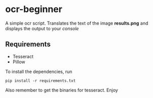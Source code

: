 # ocr-beginner

A simple ocr script. Translates the text of the image **results.png** and displays the output to your *console*

## Requirements
- Tesseract
- Pillow 

To install the dependencies, run
```
pip install -r requirements.txt
```

Also remember to get the binaries for tesseract.
Enjoy
